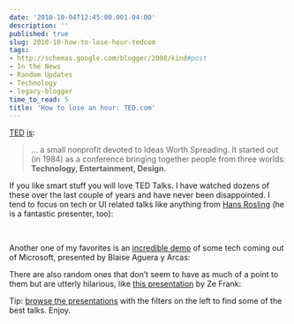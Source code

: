 ```yaml
---
date: '2010-10-04T12:45:00.001-04:00'
description: ''
published: true
slug: 2010-10-how-to-lose-hour-tedcom
tags:
- http://schemas.google.com/blogger/2008/kind#post
- In the News
- Random Updates
- Technology
- legacy-blogger
time_to_read: 5
title: 'How to lose an hour: TED.com'
---
```


<p><a href="http://www.ted.com/">TED</a> <a href="http://www.ted.com/pages/view/id/5">is</a>:</p>  <blockquote>   <p>… a small nonprofit devoted to Ideas Worth Spreading. It started out (in 1984) as a conference bringing together people from three worlds: <strong>Technology, Entertainment, Design.</strong></p> </blockquote>  <p>If you like smart stuff you will love TED Talks. I have watched dozens of these over the last couple of years and have never been disappointed. I tend to focus on tech or UI related talks like anything from <a href="http://www.ted.com/speakers/hans_rosling.html">Hans Rosling</a> (he is a fantastic presenter, too):</p>  <p>&#160;</p>  <p align="center"> </p>  <p align="center"> </p>  <p>Another one of my favorites is an <a href="http://www.ted.com/talks/lang/eng/blaise_aguera.html">incredible demo</a> of some tech coming out of Microsoft, presented by Blaise Aguera y Arcas:</p>  <p align="center"> </p>  <p>There are also random ones that don’t seem to have as much of a point to them but are utterly hilarious, like <a href="http://www.ted.com/talks/ze_frank_s_nerdcore_comedy.html">this presentation</a> by Ze Frank:</p>  <p align="center"> </p>  <p>Tip: <a href="http://www.ted.com/talks">browse the presentations</a> with the filters on the left to find some of the best talks. Enjoy.</p>